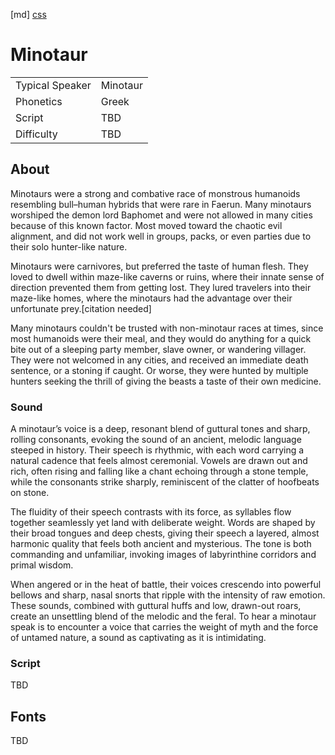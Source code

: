 [md]
[css](-OCVFMyYfsylqoZPiW6l)

# Minotaur

|                 |          |
| :-------------- | :------- |
| Typical Speaker | Minotaur |
| Phonetics       | Greek    |
| Script          | TBD      |
| Difficulty      | TBD      |

<div style="display: none;">
<!-- ★ ☆ -->
</div>

## About

Minotaurs were a strong and combative race of monstrous humanoids resembling bull–human hybrids that were rare in Faerun. Many minotaurs worshiped the demon lord Baphomet and were not allowed in many cities because of this known factor. Most moved toward the chaotic evil alignment, and did not work well in groups, packs, or even parties due to their solo hunter-like nature.

Minotaurs were carnivores, but preferred the taste of human flesh. They loved to dwell within maze-like caverns or ruins, where their innate sense of direction prevented them from getting lost. They lured travelers into their maze-like homes, where the minotaurs had the advantage over their unfortunate prey.[citation needed]

Many minotaurs couldn't be trusted with non-minotaur races at times, since most humanoids were their meal, and they would do anything for a quick bite out of a sleeping party member, slave owner, or wandering villager. They were not welcomed in any cities, and received an immediate death sentence, or a stoning if caught. Or worse, they were hunted by multiple hunters seeking the thrill of giving the beasts a taste of their own medicine.

### Sound

A minotaur’s voice is a deep, resonant blend of guttural tones and sharp, rolling consonants, evoking the sound of an ancient, melodic language steeped in history. Their speech is rhythmic, with each word carrying a natural cadence that feels almost ceremonial. Vowels are drawn out and rich, often rising and falling like a chant echoing through a stone temple, while the consonants strike sharply, reminiscent of the clatter of hoofbeats on stone.

The fluidity of their speech contrasts with its force, as syllables flow together seamlessly yet land with deliberate weight. Words are shaped by their broad tongues and deep chests, giving their speech a layered, almost harmonic quality that feels both ancient and mysterious. The tone is both commanding and unfamiliar, invoking images of labyrinthine corridors and primal wisdom.

When angered or in the heat of battle, their voices crescendo into powerful bellows and sharp, nasal snorts that ripple with the intensity of raw emotion. These sounds, combined with guttural huffs and low, drawn-out roars, create an unsettling blend of the melodic and the feral. To hear a minotaur speak is to encounter a voice that carries the weight of myth and the force of untamed nature, a sound as captivating as it is intimidating.

### Script

TBD

## Fonts

TBD

<div style="display: none;" id="easySpeakWords">
diactorides, pinder, exaduis, ataic, kataoipown, qupnuata, byahouv, okaki, vtopn
</div>
